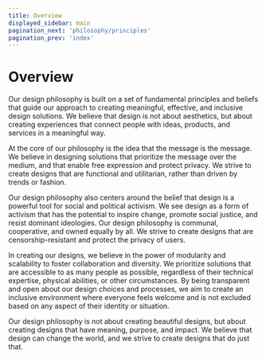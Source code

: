 ```yaml
---
title: Overview
displayed_sidebar: main
pagination_next: 'philosophy/principles'
pagination_prev: 'index'
---
```


# Overview

Our design philosophy is built on a set of fundamental principles and beliefs that guide our approach to creating meaningful, effective, and inclusive design solutions. We believe that design is not about aesthetics, but about creating experiences that connect people with ideas, products, and services in a meaningful way.

At the core of our philosophy is the idea that the message is the message. We believe in designing solutions that prioritize the message over the medium, and that enable free expression and protect privacy. We strive to create designs that are functional and utilitarian, rather than driven by trends or fashion.

Our design philosophy also centers around the belief that design is a powerful tool for social and political activism. We see design as a form of activism that has the potential to inspire change, promote social justice, and resist dominant ideologies. Our design philosophy is communal, cooperative, and owned equally by all. We strive to create designs that are censorship-resistant and protect the privacy of users.

In creating our designs, we believe in the power of modularity and scalability to foster collaboration and diversity. We prioritize solutions that are accessible to as many people as possible, regardless of their technical expertise, physical abilities, or other circumstances. By being transparent and open about our design choices and processes, we aim to create an inclusive environment where everyone feels welcome and is not excluded based on any aspect of their identity or situation.

Our design philosophy is not about creating beautiful designs, but about creating designs that have meaning, purpose, and impact. We believe that design can change the world, and we strive to create designs that do just that.